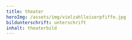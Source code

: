 ```yaml
---
title: theater
heroImg: /assets/img/vielzahlleiserpfiffe.jpg
bildunterschrift: unterschrift
inhalt: theaterbild
---
```



